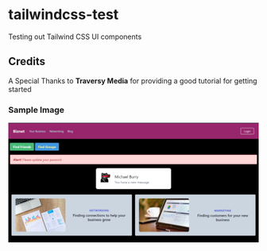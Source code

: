 # tailwindcss-test
 Testing out Tailwind CSS UI components

## Credits
 A Special Thanks to <b>Traversy Media</b> for providing a good tutorial for getting started

### Sample Image
 ![image info](./dist/img/clip.jpg)